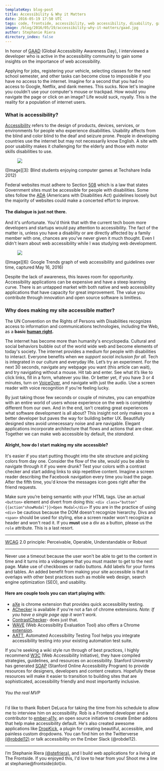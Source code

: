 ```yaml
---
templateKey: blog-post
title: Accessibility & Why it Matters
date: 2016-05-19 17:50 UTC
tags: code, frontside, accessibility, web accessibility, disability, gaad, ember-a11y
image: /blog/2016/05/19/accessibility-why-it-matters/gaad.jpg
author: Stephanie Riera
directory_index: false
---
```


In honor of [GAAD][1] (Global Accessibility Awareness Day), I interviewed a developer who is active in the accessibility community to gain some insights on the importance of web accessibility.

Applying for jobs, registering your vehicle, selecting classes for the next school semester, and other tasks can become close to impossible if you have no access to the internet. Imagine for a second that you had no access to Google, Netflix, and dank memes. This sucks. Now let's imagine you couldn't use your computer's mouse or trackpad. How would you navigate the page or click on an image? Life would suck, royally. This is the reality for a population of internet users.

### What is accessibility?
[Accessibility][2] refers to the design of products, devices, services, or environments for people who experience disabilities. Usability affects from the blind and color blind to the deaf and seizure prone. People in developing countries use the internet but may not necessarily know English. A site with poor usability makes it challenging for the elderly and those with motor skills disabilities to use.

<figure alt="Blind students enjoying computer games at Techshare India 2012">
  <img src="/blog/2016/05/19/accessibility-why-it-matters/students.jpg">
</figure>
([Image][3]:  Blind students enjoying computer games at Techshare India 2012)

Federal websites must adhere to Section [508][4] which is a law that states Government sites must be accessible for people with disabilities. Some sites follow the [ADA][5] (Americans with Disabilities Act) guidelines loosely but the majority of websites could make a concerted effort to improve.

#### The dialogue is just not there.
And it's unfortunate. You'd think that with the current tech boom more developers and startups would pay attention to accessibility. The fact of the matter is, unless you have a disability or are directly affected by a family member with one, chances are you've never given it much thought. Even I didn't learn about web accessibility while I was studying web development.

<figure alt="Google Trends graph of web accessibility and guidelines over time, captured May 16, 2012">
  <img src="/blog/2016/05/19/accessibility-why-it-matters/accessibility-chart.png">
</figure>
([Image][6]: Google Trends graph of web accessibility and guidelines over time, captured May 16, 2016)

Despite the lack of awareness, this leaves room for opportunity. Accessibility applications can be expensive and have a steep learning curve. There is an untapped market with both native and web accessibility applications that have capacity for great improvement.  The value you contribute through innovation and open source software is limitless.


### Why does making my site accessible matter?
The UN Convention on the Rights of Persons with Disabilities recognizes access to information and communications technologies, including the Web, as a **basic [human right][7].**

The internet has become more than humanity's encyclopedia. Cultural and social behaviors bubble out of the world wide web and become elements of today's society. The internet provides a medium for people with disabilities to interact. Everyone benefits when we _support social inclusion for all._ Tech is integrated in our culture and everyday life. Let’s try an experiment. For the next 30 seconds, navigate any webpage you want (this article can wait), and try navigating without a mouse. Hit tab and enter. See what it’s like to click links, fill in a form, whatever you like. Or better yet, if you have 3 or 4 minutes, turn on [VoiceOver][19], and navigate with just the audio. Use a screen reader with voice recognition if you're feeling lucky.

By just taking those few seconds or couple of minutes, you can empathize with an entire world of users whose experience on the web is completely different from our own. And in the end, isn’t creating great experiences what software development is all about? This insight not only makes you a better developer but paves the way for building better UX. Beautifully designed sites avoid unnecessary noise and are navigable. Elegant applications incorporate architecture that flows and actions that are clear. Together we can make web accessible by default, the _standard_.


#### Alright, how do I start making my site accessible?
It's easier if you start putting thought into the site structure and picking colors from day one. Consider the flow of the site, would you be able to navigate through it if you were drunk? Test your colors with a contrast checker and start adding links to skip repetitive content. Imagine a screen reader describing the Facebook navigation every time you load the page. After the fifth time, you'd know the messages icon goes right after the friend requests.

Make sure you’re being semantic with your HTML tags. Use an actual ```<button>``` element and divert from doing this:
```<div class="button" {{action"showModal"}}>Open Modal</div>```
If you are in the practice of using `<div>` be cautious because the DOM doesn't recognize hierarchy. Divs and `<span>` should be used for styling, else a screen reader won't recognize a header and won't read it. If you **must** use a div as a button, please us the `role` attribute. This is a last resort.


---

[WCAG][8] 2.0 principle: Perceivable, Operable, Understandable or Robust

---
Never use a timeout because the user won't be able to get to the content in time and it turns into a videogame that you must master to get to the next page. Make use of checkboxes or radio buttons. Add labels for your forms and tables. An added benefit from making your site accessible is that it overlaps with other best practices such as mobile web design, search engine optimization (SEO), and usability.


#### Here are couple tools you can start playing with:

- [aXe][9] is chrome extension that provides quick accessibility testing.
- [AChecker][10] is available if you're not a fan of chrome extensions. *_Note: If you have a single page app it won't work._*
- [ContrastChecker][11]- does just that.
- [WAVE][12] (Web Accessibility Evaluation Tool) also offers a Chrome [extension][13].
- [AATT][14], Automated Accessibility Testing Tool helps you integrate accessibility testing into your existing automation test suite.

If you're seeking a wiki style run through of best practices, I highly recommend [W3C][15] (Web Accessibility Initiative), they have compiled strategies, guidelines, and resources on accessibility. Stanford University has generated [SOAP][16] (Stanford Online Accessibility Program) to provide resources for designers, developers and content creators. Hopefully these resources will make it easier to transition to building sites that are sophisticated, accessibility friendly and most importantly inclusive.

###### You tha real MVP
I'd like to thank Robert DeLuca for taking the time from his schedule to allow me to interview him on accessibility. Rob is a Frontend developer and a contributor to [ember-a11y][17], an open source initiative to create Ember addons that help make accessibility default.
He's also created awesome applications like [DropKick][18], a plugin for creating beautiful, accessible, and painless custom dropdowns. You can find him on the Twitterverse [(@robdel12)][20] or talk accessibility on the Ember Slack (@robdel12).

---
I’m Stephanie Riera [(@stefriera)][21], and I build web applications for a living at The Frontside. If you enjoyed this, I'd love to hear from you! Shoot me a line at stephanie@frontside(dot)io.

[1]: http://www.globalaccessibilityawarenessday.org/
[2]: https://en.wikipedia.org/wiki/Accessibility
[3]: http://g3ict.org/resource_center/newsletter/news/p/newsletterId_/id_476
[4]: http://www.section508.gov/content/learn/laws-and-policies
[5]: www.ada.gov
[6]: https://www.google.com/trends/explore#q=web%20accessibility%2C%20accessibility%20guidelines&cmpt=q&tz=Etc%2FGMT%2B5
[7]: http://www.un.org/disabilities/convention/conventionfull.shtml
[8]: https://www.w3.org/TR/UNDERSTANDING-WCAG20/intro.html
[9]: https://chrome.google.com/webstore/detail/axe/lhdoppojpmngadmnindnejefpokejbdd?hl=en-US
[10]: http://achecker.ca/checker/
[11]: http://www.contrastchecker.com
[12]: http://wave.webaim.org/
[13]: http://wave.webaim.org/extension/
[14]: https://github.com/paypal/AATT
[15]: https://www.w3.org/WAI/gettingstarted/Overview.html
[16]: https://soap.stanford.edu/tips-and-tools/tips
[17]: https://www.npmjs.com/package/ember-a11y
[18]: https://github.com/Robdel12/DropKick
[19]: http://webaim.org/articles/voiceover/
[20]: https://twitter.com/robdel12
[21]: https://twitter.com/stefriera
